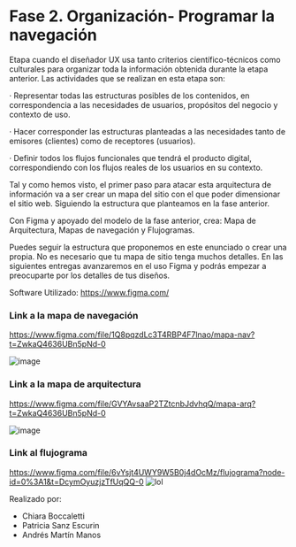 # Fase 2. Organización- Programar la navegación

Etapa cuando el diseñador UX usa tanto criterios científico-técnicos como culturales para organizar toda la información obtenida durante la etapa anterior. Las actividades que se realizan en esta etapa son:

·        Representar todas las estructuras posibles de los contenidos, en correspondencia a las necesidades de usuarios, propósitos del negocio y contexto de uso.

·        Hacer corresponder las estructuras planteadas a las necesidades tanto de emisores (clientes) como de receptores (usuarios).

·        Definir todos los flujos funcionales que tendrá el producto digital, correspondiendo con los flujos reales de los usuarios en su contexto.

Tal y como hemos visto, el primer paso para atacar esta arquitectura de información va a ser crear un mapa del sitio con el que poder dimensionar el sitio web. Siguiendo la estructura que planteamos en la fase anterior. 

Con Figma y apoyado del modelo de la fase anterior, crea: Mapa de Arquitectura, Mapas de navegación y Flujogramas.

Puedes seguir la estructura que proponemos en este enunciado o crear una propia. No es necesario que tu mapa de sitio tenga muchos detalles. En las siguientes entregas avanzaremos en el uso Figma y podrás empezar a preocuparte por los detalles de tus diseños.

 Software Utilizado:
https://www.figma.com/

### Link a la mapa de navegación
https://www.figma.com/file/1Q8pqzdLc3T4RBP4F7lnao/mapa-nav?t=ZwkaQ4636UBn5pNd-0

![image](https://user-images.githubusercontent.com/98825807/219465918-9b0f954e-9793-45b0-9310-95eaaa7c0be1.png)


### Link a la mapa de arquitectura
https://www.figma.com/file/GVYAvsaaP2TZtcnbJdvhqQ/mapa-arq?t=ZwkaQ4636UBn5pNd-0

![image](https://user-images.githubusercontent.com/98825807/219465879-3675e414-547f-45ac-9b42-fea28174c84c.png)

### Link al flujograma
https://www.figma.com/file/6vYsjt4UWY9W5B0j4dOcMz/flujograma?node-id=0%3A1&t=DcymOyuzjzTfUqQQ-0
![lol](https://user-images.githubusercontent.com/98779707/219484611-fab53aa3-eeeb-43ef-a716-d9da5edab967.jpg)



Realizado por:
- Chiara Boccaletti
- Patricia Sanz Escurin
- Andrés Martín Manos
